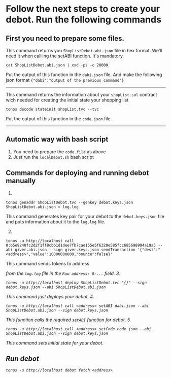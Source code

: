 # Follow the next steps to create your debot. Run the following commands 

## First you need to prepare some files.
This command returns you `ShopListDebot.abi.json` file in hex format. We'll need it when calliing the setABI function. It's mandatory.
```shell 
cat ShopListDebot.abi.json | xxd -ps -c 20000
```
Put the output of this function in the `dabi.json` file. And make the following json format `{"dabi":"output of the previous command"}`

---
This command returns the information about your `shopList.sol` contract wich needed for creating the initial state your shopping list
```shell 
tonos decode stateinit shopList.tvc --tvc 
```
Put the output of this function in the `code.json` file.

---
## Automatic way with bash script
1. You need to prepare the `code.file` as above
2. Just run the `localDebot.sh` bash script

## Commands for deploying and running debot manually
1. 
```
tonos genaddr ShopListDebot.tvc --genkey debot.keys.json ShopListDebot.abi.json > log.log
``` 
This command generates key pair for your debot to the `debot.keys.json` file and puts information about it to the `log.log` file.

2. 
```
tonos -u http://localhost call 0:b5e9240fc2d2f1ff8cbb1d1dee7fb7cae155e5f6320e585fcc685698994a19a5 --abi giver.abi.json --sign giver.keys.json sendTransaction '{"dest":"<address>","value":10000000000,"bounce":false}'
``` 
This command sends tokens to address <address> from the `log.log` file in the `Raw address: 0:...` field.
3. 
```
tonos -u http://localhost deploy ShopListDebot.tvc "{}" --sign debot.keys.json --abi ShopListDebot.abi.json
```
This command just deploys your debot.
4. 
```
tonos -u http://localhost call <address> setABI dabi.json --abi ShopListDebot.abi.json --sign debot.keys.json
```
This function calls the required `setABI` function for debot.
5. 
```
tonos -u http://localhost call <address> setCode code.json --abi ShopListDebot.abi.json --sign debot.keys.json
```
This command sets initial state for your debot.

## Run debot
```
tonos -u http://localhost debot fetch <address>
```